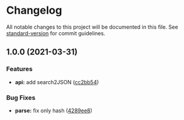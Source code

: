 # Changelog

All notable changes to this project will be documented in this file. See [standard-version](https://github.com/conventional-changelog/standard-version) for commit guidelines.

## 1.0.0 (2021-03-31)


### Features

* **api:** add search2JSON ([cc2bb54](https://github.com/lamovv/js-utils-url/commit/cc2bb54e706fb65bdc7614c3961ed647a0c4b8b2))


### Bug Fixes

* **parse:** fix only hash ([4289ee8](https://github.com/lamovv/js-utils-url/commit/4289ee856ba44dd56c7c6ac225edaa1f01692e6b))
